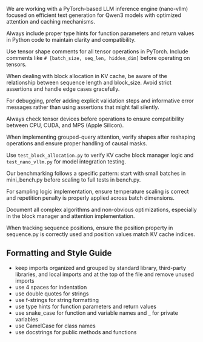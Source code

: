 We are working with a PyTorch-based LLM inference engine (nano-vllm) focused on efficient text generation for Qwen3 models with optimized attention and caching mechanisms.

Always include proper type hints for function parameters and return values in Python code to maintain clarity and compatibility.

Use tensor shape comments for all tensor operations in PyTorch. Include comments like `# [batch_size, seq_len, hidden_dim]` before operating on tensors.

When dealing with block allocation in KV cache, be aware of the relationship between sequence length and block_size. Avoid strict assertions and handle edge cases gracefully.

For debugging, prefer adding explicit validation steps and informative error messages rather than using assertions that might fail silently.

Always check tensor devices before operations to ensure compatibility between CPU, CUDA, and MPS (Apple Silicon).

When implementing grouped-query attention, verify shapes after reshaping operations and ensure proper handling of causal masks.

Use `test_block_allocation.py` to verify KV cache block manager logic and `test_nano_vllm.py` for model integration testing.

Our benchmarking follows a specific pattern: start with small batches in mini_bench.py before scaling to full tests in bench.py.

For sampling logic implementation, ensure temperature scaling is correct and repetition penalty is properly applied across batch dimensions.

Document all complex algorithms and non-obvious optimizations, especially in the block manager and attention implementation.

When tracking sequence positions, ensure the position property in sequence.py is correctly used and position values match KV cache indices.


## Formatting and Style Guide
* keep imports organized and grouped by standard library, third-party libraries, and local imports and at the top of the file and remove unused imports
* use 4 spaces for indentation
* use double quotes for strings
* use f-strings for string formatting
* use type hints for function parameters and return values
* use snake_case for function and variable names and _ for private variables
* use CamelCase for class names
* use docstrings for public methods and functions